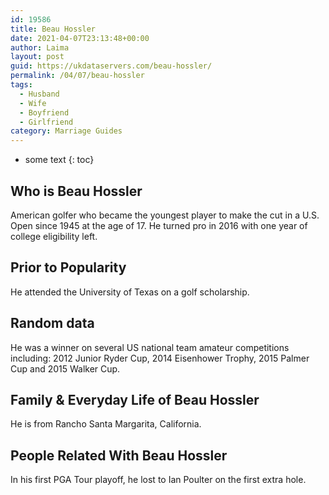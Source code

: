 ```yaml
---
id: 19586
title: Beau Hossler
date: 2021-04-07T23:13:48+00:00
author: Laima
layout: post
guid: https://ukdataservers.com/beau-hossler/
permalink: /04/07/beau-hossler
tags:
  - Husband
  - Wife
  - Boyfriend
  - Girlfriend
category: Marriage Guides
---
```


* some text
{: toc}


## Who is Beau Hossler
                  
                  
                  
American golfer who became the youngest player to make the cut in a U.S. Open since 1945 at the age of 17. He turned pro in 2016 with one year of college eligibility left.
                  
              
            
              
            
                
                
                
## Prior to Popularity
                  
                  
                  
He attended the University of Texas on a golf scholarship.
                  
              
            
              
            
                
                
                
## Random data
                  
                  
                  
He was a winner on several US national team amateur competitions including: 2012 Junior Ryder Cup, 2014 Eisenhower Trophy, 2015 Palmer Cup and 2015 Walker Cup.
                  
              
            
              
            
                
                
                
## Family & Everyday Life of Beau Hossler
                  
                  
                  
He is from Rancho Santa Margarita, California.
                  
              
            
              
            
                
                
                
## People Related With Beau Hossler
                  
                  
                  
In his first PGA Tour playoff, he lost to Ian Poulter on the first extra hole.
                  
              
            
              
            
                
              
            
              
              
            
            
              
            
          
          
          